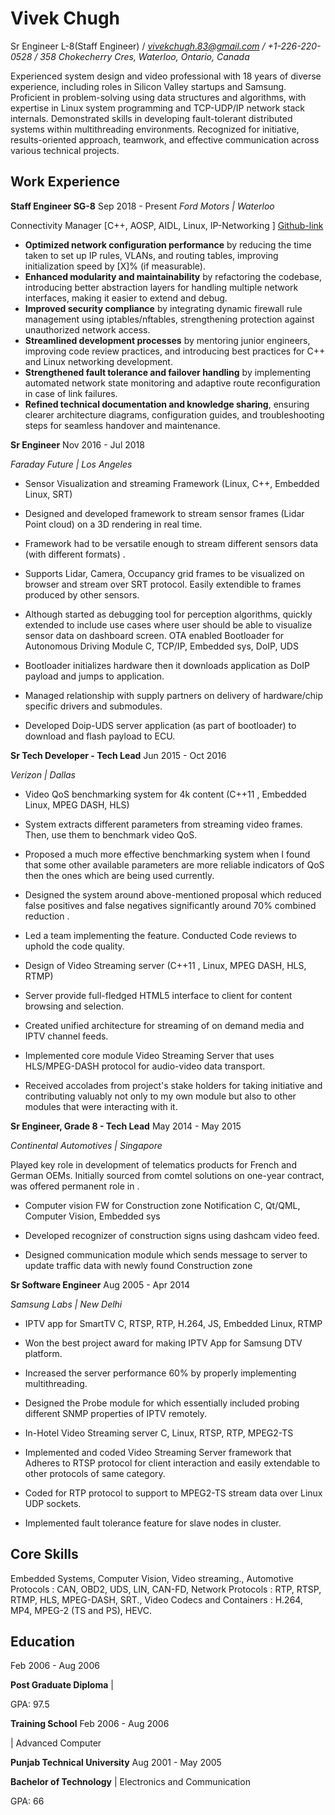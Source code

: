 # Vivek Chugh

Sr Engineer L-8(Staff Engineer) / *vivekchugh.83@gmail.com / +1-226-220-0528 / 358 Chokecherry Cres, Waterloo, Ontario, Canada*

Experienced system design and video professional with 18 years of
diverse experience, including roles in Silicon Valley startups and
Samsung. Proficient in problem-solving using data structures and
algorithms, with expertise in Linux system programming and TCP-UDP/IP
network stack internals. Demonstrated skills in developing
fault-tolerant distributed systems within multithreading environments.
Recognized for initiative, results-oriented approach, teamwork, and
effective communication across various technical projects.

## Work Experience

**Staff Engineer SG-8** Sep 2018 - Present
*Ford Motors \| Waterloo*

Connectivity Manager  [C++, AOSP, AIDL, Linux, IP-Networking ] [Github-link](www.google.com) 
- **Optimized network configuration performance** by reducing the time taken to set up IP rules, VLANs, and routing tables, improving initialization speed by [X]% (if measurable).  
- **Enhanced modularity and maintainability** by refactoring the codebase, introducing better abstraction layers for handling multiple network interfaces, making it easier to extend and debug. 
- **Improved security compliance** by integrating dynamic firewall rule management using iptables/nftables, strengthening protection against unauthorized network access.  
- **Streamlined development processes** by mentoring junior engineers, improving code review practices, and introducing best practices for C++ and Linux networking development.  
- **Strengthened fault tolerance and failover handling** by implementing automated network state monitoring and adaptive route reconfiguration in case of link failures.  
- **Refined technical documentation and knowledge sharing**, ensuring clearer architecture diagrams, configuration guides, and troubleshooting steps for seamless handover and maintenance.  

**Sr Engineer** Nov 2016 - Jul 2018

*Faraday Future \| Los Angeles*

- Sensor Visualization and streaming Framework (Linux, C++, Embedded
  Linux, SRT)

- Designed and developed framework to stream sensor frames (Lidar Point
  cloud) on a 3D rendering in real time.

- Framework had to be versatile enough to stream different sensors data
  (with different formats) .

- Supports Lidar, Camera, Occupancy grid frames to be visualized on
  browser and stream over SRT protocol. Easily extendible to frames
  produced by other sensors.

- Although started as debugging tool for perception algorithms, quickly
  extended to include use cases where user should be able to visualize
  sensor data on dashboard screen. OTA enabled Bootloader for Autonomous
  Driving Module C, TCP/IP, Embedded sys, DoIP, UDS

- Bootloader initializes hardware then it downloads application as DoIP
  payload and jumps to application.

- Managed relationship with supply partners on delivery of hardware/chip
  specific drivers and submodules.

- Developed Doip-UDS server application (as part of bootloader) to
  download and flash payload to ECU.

**Sr Tech Developer - Tech Lead** Jun 2015 - Oct 2016

*Verizon \| Dallas*

- Video QoS benchmarking system for 4k content (C++11 , Embedded Linux,
  MPEG DASH, HLS)

- System extracts different parameters from streaming video frames.
  Then, use them to benchmark video QoS.

- Proposed a much more effective benchmarking system when I found that
  some other available parameters are more reliable indicators of QoS
  then the ones which are being used currently.

- Designed the system around above-mentioned proposal which reduced
  false positives and false negatives significantly around 70% combined
  reduction .

- Led a team implementing the feature. Conducted Code reviews to uphold
  the code quality.

- Design of Video Streaming server (C++11 , Linux, MPEG DASH, HLS, RTMP)

- Server provide full-fledged HTML5 interface to client for content
  browsing and selection.

- Created unified architecture for streaming of on demand media and IPTV
  channel feeds.

- Implemented core module Video Streaming Server that uses HLS/MPEG-DASH
  protocol for audio-video data transport.

- Received accolades from project\'s stake holders for taking initiative
  and contributing valuably not only to my own module but also to other
  modules that were interacting with it.

**Sr Engineer, Grade 8 - Tech Lead** May 2014 - May 2015

*Continental Automotives \| Singapore*

Played key role in development of telematics products for French and
German OEMs. Initially sourced from comtel solutions on one-year
contract, was offered permanent role in .

- Computer vision FW for Construction zone Notification C, Qt/QML,
  Computer Vision, Embedded sys

- Developed recognizer of construction signs using dashcam video feed.

- Designed communication module which sends message to server to update
  traffic data with newly found Construction zone

**Sr Software Engineer** Aug 2005 - Apr 2014

*Samsung Labs \| New Delhi*

- IPTV app for SmartTV C, RTSP, RTP, H.264, JS, Embedded Linux, RTMP

- Won the best project award for making IPTV App for Samsung DTV
  platform.

- Increased the server performance 60% by properly implementing
  multithreading.

- Designed the Probe module for which essentially included probing
  different SNMP properties of IPTV remotely.

- In-Hotel Video Streaming server C, Linux, RTSP, RTP, MPEG2-TS

- Implemented and coded Video Streaming Server framework that Adheres to
  RTSP protocol for client interaction and easily extendable to other
  protocols of same category.

- Coded for RTP protocol to support to MPEG2-TS stream data over Linux
  UDP sockets.

- Implemented fault tolerance feature for slave nodes in cluster.

## Core Skills

Embedded Systems, Computer Vision, Video streaming., Automotive
Protocols : CAN, OBD2, UDS, LIN, CAN-FD, Network Protocols : RTP, RTSP,
RTMP, HLS, MPEG-DASH, SRT., Video Codecs and Containers : H.264, MP4,
MPEG-2 (TS and PS), HEVC.

## Education

Feb 2006 - Aug 2006

**Post Graduate Diploma** \|

GPA: 97.5

**Training School** Feb 2006 - Aug 2006

\| Advanced Computer

**Punjab Technical University** Aug 2001 - May 2005

**Bachelor of Technology** \| Electronics and Communication

GPA: 66
